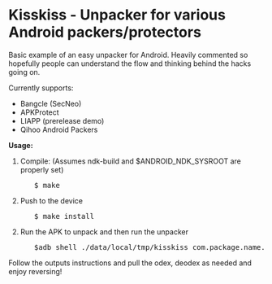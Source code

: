 Kisskiss - Unpacker for various Android packers/protectors
=============

Basic example of an easy unpacker for Android. Heavily commented so hopefully people can understand the flow and thinking behind the hacks going on.

Currently supports:
 - Bangcle (SecNeo)
 - APKProtect
 - LIAPP (prerelease demo)
 - Qihoo Android Packers

**Usage:**

1. Compile: (Assumes ndk-build and $ANDROID_NDK_SYSROOT are properly set)
<pre>
      $ make
</pre>

2. Push to the device
<pre>
      $ make install
</pre>

2. Run the APK to unpack and then run the unpacker
<pre>
      $adb shell ./data/local/tmp/kisskiss com.package.name.to.unpack
</pre>

Follow the outputs instructions and pull the odex, deodex as needed and enjoy reversing!
